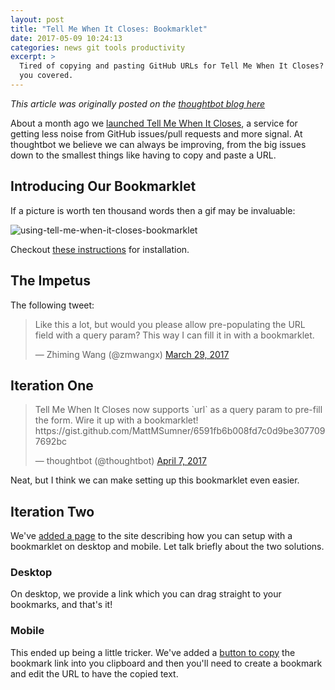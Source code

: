```yaml
---
layout: post
title: "Tell Me When It Closes: Bookmarklet"
date: 2017-05-09 10:24:13
categories: news git tools productivity
excerpt: >
  Tired of copying and pasting GitHub URLs for Tell Me When It Closes? We've got
  you covered.
---
```


*This article was originally posted on the [thoughtbot blog
here](https://thoughtbot.com/blog/tell-me-when-it-closes-bookmarklet)*

About a month ago we [launched Tell Me When It Closes], a service for getting
less noise from GitHub issues/pull requests and more signal. At thoughtbot we
believe we can always be improving, from the big issues down to the smallest
things like having to copy and paste a URL.

[launched Tell Me When It Closes]: https://thoughtbot.com/blog/announcing-tell-me-when-it-closes

## Introducing Our Bookmarklet

If a picture is worth ten thousand words then a gif may be invaluable:

![using-tell-me-when-it-closes-bookmarklet](https://images.thoughtbot.com/blog-vellum-image-uploads/3QE0sUDQo2B3nfQmi7YV_tmwic-bookmarklet.gif)

Checkout [these instructions] for installation.

[these instructions]: https://tellmewhenitcloses.com/pages/subscribing

## The Impetus

The following tweet:

<blockquote class="twitter-tweet" lang="en">
  <p>
    Like this a lot, but would you please allow pre-populating the URL field
    with a query param? This way I can fill it in with a bookmarklet.
  </p>&mdash; Zhiming Wang (@zmwangx)
  <a href="https://twitter.com/zmwangx/status/846956632881987586">
    March 29, 2017
  </a>
</blockquote>

## Iteration One

<blockquote class="twitter-tweet" lang="en">
  <p>
    Tell Me When It Closes now supports `url` as a query param to pre-fill the
    form. Wire it up with a bookmarklet! https://gist.github.com/MattMSumner/6591fb6b008fd7c0d9be3077097692bc
  </p>&mdash; thoughtbot (@thoughtbot)
  <a href="https://twitter.com/thoughtbot/status/850417562185854976">
    April 7, 2017
  </a>
</blockquote>

Neat, but I think we can make setting up this bookmarklet even easier.

## Iteration Two

We've [added a page] to the site describing how you can setup with a bookmarklet
on desktop and mobile. Let talk briefly about the two solutions.

[added a page]: https://tellmewhenitcloses.com/pages/subscribing

### Desktop

On desktop, we provide a link which you can drag straight to your bookmarks, and
that's it!

### Mobile

This ended up being a little tricker. We've added a [button to copy] the
bookmark link into you clipboard and then you'll need to create a bookmark and
edit the URL to have the copied text.

[button to copy]: https://clipboardjs.com/
